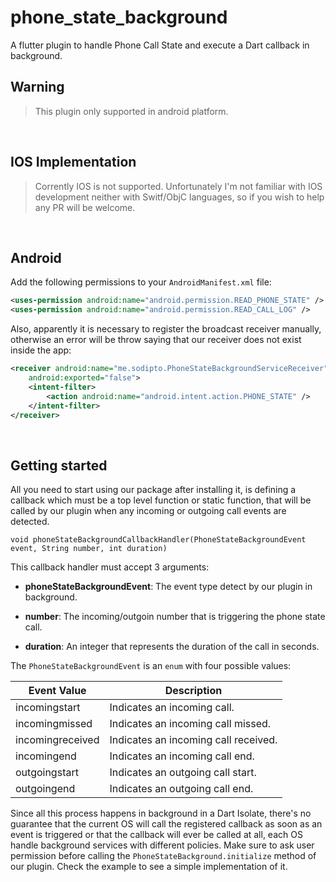 # phone_state_background

A flutter plugin to handle Phone Call State and execute a Dart callback in background.
<br />

## Warning 

> This plugin only supported in android platform.

<br />

## IOS Implementation

> Corrently IOS is not supported. Unfortunately I'm not familiar with IOS development neither with Switf/ObjC languages, so if you wish to help any PR will be welcome.

<br />

## Android

Add the following permissions to your `AndroidManifest.xml` file:


```xml
<uses-permission android:name="android.permission.READ_PHONE_STATE" />
<uses-permission android:name="android.permission.READ_CALL_LOG" />
```

Also, apparently it is necessary to register the broadcast receiver manually,
otherwise an error will be throw saying that our receiver does not exist inside the app:


```xml
<receiver android:name="me.sodipto.PhoneStateBackgroundServiceReceiver"
    android:exported="false">
    <intent-filter>
        <action android:name="android.intent.action.PHONE_STATE" />
    </intent-filter>
</receiver>
```


<br />

## Getting started


All you need to start using our package after installing it, is defining a callback which must be a top level function or static function, that will be called by our plugin when any incoming or outgoing call events are detected.

`
void phoneStateBackgroundCallbackHandler(PhoneStateBackgroundEvent event, String number, int duration)
`

This callback handler must accept 3 arguments:

- <b>phoneStateBackgroundEvent</b>: The event type detect by our plugin in background.

- <b>number</b>: The incoming/outgoin number that is triggering the phone state call.

- <b>duration</b>: An integer that represents the duration of the call in seconds.

The `PhoneStateBackgroundEvent` is an `enum` with four possible values: 

Event Value  | Description
------------ | ------------
incomingstart | Indicates an incoming call.
incomingmissed | Indicates an incoming call missed.
incomingreceived | Indicates an incoming call received.
incomingend | Indicates an incoming call end.
outgoingstart | Indicates an outgoing call start.
outgoingend | Indicates an outgoing call end.

Since all this process happens in background in a Dart Isolate, there's no guarantee that the current
OS will call the registered callback as soon as an event is triggered or that the callback will ever be called at all,
each OS handle background services with different policies. Make sure to ask user permission before calling the `PhoneStateBackground.initialize` 
method of our plugin. Check the example to see a simple implementation of it.


